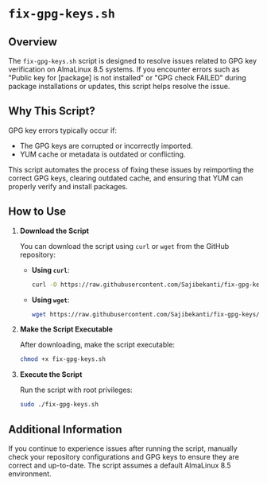 
# `fix-gpg-keys.sh`

## Overview

The `fix-gpg-keys.sh` script is designed to resolve issues related to GPG key verification on AlmaLinux 8.5 systems. If you encounter errors such as "Public key for [package] is not installed" or "GPG check FAILED" during package installations or updates, this script helps resolve the issue.

## Why This Script?

GPG key errors typically occur if:

- The GPG keys are corrupted or incorrectly imported.
- YUM cache or metadata is outdated or conflicting.

This script automates the process of fixing these issues by reimporting the correct GPG keys, clearing outdated cache, and ensuring that YUM can properly verify and install packages.

## How to Use

1. **Download the Script**

   You can download the script using `curl` or `wget` from the GitHub repository:

   - **Using `curl`**:
     ```bash
     curl -O https://raw.githubusercontent.com/Sajibekanti/fix-gpg-keys/main/fix-gpg-keys.sh
     ```

   - **Using `wget`**:
     ```bash
     wget https://raw.githubusercontent.com/Sajibekanti/fix-gpg-keys/main/fix-gpg-keys.sh
     ```

2. **Make the Script Executable**

   After downloading, make the script executable:

   ```bash
   chmod +x fix-gpg-keys.sh
   ```

3. **Execute the Script**

   Run the script with root privileges:

   ```bash
   sudo ./fix-gpg-keys.sh
   ```

## Additional Information

If you continue to experience issues after running the script, manually check your repository configurations and GPG keys to ensure they are correct and up-to-date. The script assumes a default AlmaLinux 8.5 environment.
